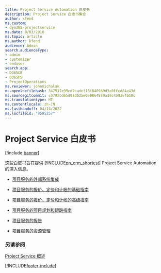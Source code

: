 ```yaml
---
title: Project Service Automation 白皮书
description: Project Service 白皮书集合
author: kfend
ms.custom:
- dyn365-projectservice
ms.date: 8/03/2018
ms.topic: article
ms.author: kfend
audience: Admin
search.audienceType:
- admin
- customizer
- enduser
search.app:
- D365CE
- D365PS
- ProjectOperations
ms.reviewer: johnmichalak
ms.openlocfilehash: 347517e95ed2cadcf18f840989d3c0ffcd04e43d
ms.sourcegitcommit: c0792bd65d92db25e0e8864879a19c4b93efb10c
ms.translationtype: HT
ms.contentlocale: zh-CN
ms.lasthandoff: 04/14/2022
ms.locfileid: "8595257"
---
```

# <a name="white-papers-for-project-service"></a>Project Service 白皮书

[!include [banner](../includes/psa-now-project-operations.md)]

这些白皮书旨在提供 [!INCLUDE[pn_crm_shortest](../includes/pn-crm-shortest.md)] Project Service Automation 的深入信息。

-   [项目服务的外部系统集成](https://go.microsoft.com/fwlink/?LinkId=825445)

-   [项目服务的报价、定价和计帐的基础指南](https://go.microsoft.com/fwlink/?LinkId=825241)

-   [项目服务的报价、定价和计帐的高级指南](https://go.microsoft.com/fwlink/?LinkId=825242)

-   [项目服务的项目规划和跟踪指南](https://go.microsoft.com/fwlink/?LinkId=825243)

-   [项目服务的报告](https://go.microsoft.com/fwlink/?LinkId=825446)

-   [项目服务的资源管理](https://go.microsoft.com/fwlink/?LinkId=825244)

### <a name="see-also"></a>另请参阅
 [Project Service 概述](../psa/overview.md)


[!INCLUDE[footer-include](../includes/footer-banner.md)]
